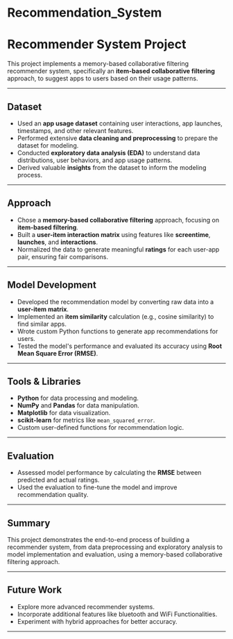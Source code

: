 # Recommendation_System

# Recommender System Project

This project implements a memory-based collaborative filtering recommender system, specifically an **item-based collaborative filtering** approach, to suggest apps to users based on their usage patterns.

---

## Dataset

- Used an **app usage dataset** containing user interactions, app launches, timestamps, and other relevant features.
- Performed extensive **data cleaning and preprocessing** to prepare the dataset for modeling.
- Conducted **exploratory data analysis (EDA)** to understand data distributions, user behaviors, and app usage patterns.
- Derived valuable **insights** from the dataset to inform the modeling process.

---

## Approach

- Chose a **memory-based collaborative filtering** approach, focusing on **item-based filtering**.
- Built a **user-item interaction matrix** using features like **screentime**, **launches**, and **interactions**.
- Normalized the data to generate meaningful **ratings** for each user-app pair, ensuring fair comparisons.

---

## Model Development

- Developed the recommendation model by converting raw data into a **user-item matrix**.
- Implemented an **item similarity** calculation (e.g., cosine similarity) to find similar apps.
- Wrote custom Python functions to generate app recommendations for users.
- Tested the model's performance and evaluated its accuracy using **Root Mean Square Error (RMSE)**.

---

## Tools & Libraries

- **Python** for data processing and modeling.
- **NumPy** and **Pandas** for data manipulation.
- **Matplotlib** for data visualization.
- **scikit-learn** for metrics like `mean_squared_error`.
- Custom user-defined functions for recommendation logic.

---

## Evaluation

- Assessed model performance by calculating the **RMSE** between predicted and actual ratings.
- Used the evaluation to fine-tune the model and improve recommendation quality.

---

## Summary

This project demonstrates the end-to-end process of building a recommender system, from data preprocessing and exploratory analysis to model implementation and evaluation, using a memory-based collaborative filtering approach.

---

## Future Work

- Explore more advanced recommender systems.
- Incorporate additional features like bluetooth and WiFi Functionalities.
- Experiment with hybrid approaches for better accuracy.

---
